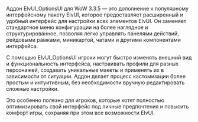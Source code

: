Аддон ElvUI_OptionsUI для WoW 3.3.5 — это дополнение к популярному интерфейсному пакету ElvUI, которое предоставляет расширенный и удобный интерфейс для настройки всех элементов ElvUI. Он заменяет стандартное меню конфигурации на более наглядное и структурированное, позволяя легко управлять панелями действий, рейдовыми рамками, миникартой, чатами и другими компонентами интерфейса.

С помощью ElvUI_OptionsUI игроки могут быстро изменять внешний вид и функциональность интерфейса, настраивать профили для разных персонажей, создавать уникальные макеты и применять их в зависимости от ситуации. Аддон делает процесс кастомизации более простым и интуитивным, без необходимости вручную редактировать сложные настройки.

Это особенно полезно для игроков, которые хотят полностью оптимизировать свой интерфейс под личные предпочтения и повысить комфорт игры, сохраняя при этом все возможности ElvUI.

